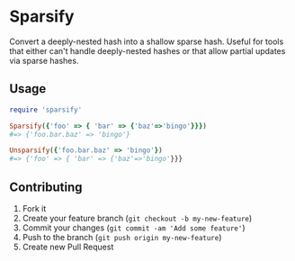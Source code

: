 # Sparsify

Convert a deeply-nested hash into a shallow sparse hash. Useful for tools that
either can't handle deeply-nested hashes or that allow partial updates via
sparse hashes.

## Usage

```ruby
require 'sparsify'

Sparsify({'foo' => { 'bar' => {'baz'=>'bingo'}}})
#=> {'foo.bar.baz' => 'bingo'}

Unsparsify({'foo.bar.baz' => 'bingo'})
#=> {'foo' => { 'bar' => {'baz'=>'bingo'}}}
```

## Contributing

1. Fork it
2. Create your feature branch (`git checkout -b my-new-feature`)
3. Commit your changes (`git commit -am 'Add some feature'`)
4. Push to the branch (`git push origin my-new-feature`)
5. Create new Pull Request

